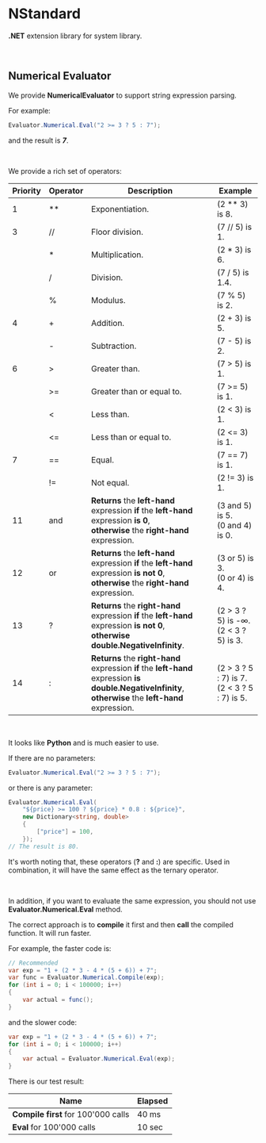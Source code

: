 # NStandard

**.NET** extension library for system library.

<br/>

## Numerical Evaluator

We provide **NumericalEvaluator** to support string expression parsing.

For example:

```csharp
Evaluator.Numerical.Eval("2 >= 3 ? 5 : 7");
```

and the result is ***7***.

<br/>

We provide a rich set of operators:

| Priority | Operator | Description                                                  | Example                                         |
| -------- | -------- | ------------------------------------------------------------ | ----------------------------------------------- |
| 1        | **       | Exponentiation.                                              | (2 ** 3) is 8.                                  |
| 3        | //       | Floor division.                                              | (7 // 5) is 1.                                  |
|          | *        | Multiplication.                                              | (2 * 3) is 6.                                   |
|          | /        | Division.                                                    | (7 / 5) is 1.4.                                 |
|          | %        | Modulus.                                                     | (7 % 5) is 2.                                   |
| 4        | +        | Addition.                                                    | (2 + 3) is 5.                                   |
|          | -        | Subtraction.                                                 | (7 - 5) is 2.                                   |
| 6        | >        | Greater than.                                                | (7 > 5) is 1.                                   |
|          | \>=      | Greater than or equal to.                                    | (7 >= 5) is 1.                                  |
|          | <        | Less than.                                                   | (2 < 3) is 1.                                   |
|          | <=       | Less than or equal to.                                       | (2 <= 3) is 1.                                  |
| 7        | ==       | Equal.                                                       | (7 == 7) is 1.                                  |
|          | !=       | Not equal.                                                   | (2 != 3) is 1.                                  |
| 11       | and      | **Returns** the **left-hand** expression **if** the **left-hand** expression **is 0**,<br/>**otherwise** the **right-hand** expression. | (3 and 5) is 5.<br/>(0 and 4) is 0.             |
| 12       | or       | **Returns** the **left-hand** expression **if** the **left-hand** expression **is not 0**,<br/>**otherwise** the **right-hand** expression. | (3 or 5) is 3.<br/>(0 or 4) is 4.               |
| 13       | ?        | **Returns** the **right-hand** expression **if** the **left-hand** expression **is not 0**,<br/>**otherwise** **double.NegativeInfinity**. | (2 > 3 ? 5) is -∞.<br/>(2 < 3 ? 5) is 3.        |
| 14       | :        | **Returns** the **right-hand** expression **if** the **left-hand** expression **is** **double.NegativeInfinity**,<br/>**otherwise** the **left-hand** expression. | (2 > 3 ? 5 : 7) is 7.<br/>(2 < 3 ? 5 : 7) is 5. |

<br/>

It looks like **Python** and is much easier to use.

If there are no parameters:

```csharp
Evaluator.Numerical.Eval("2 >= 3 ? 5 : 7");
```

or there is any parameter:

```csharp
Evaluator.Numerical.Eval(
    "${price} >= 100 ? ${price} * 0.8 : ${price}", 
 	new Dictionary<string, double>
    {
        ["price"] = 100,
    });
// The result is 80.
```

It's worth noting that, these operators (**?** and **:**) are specific. Used in combination, it will have the same effect as the ternary operator.

<br/>

In addition, if you want to evaluate the same expression, you should not use **Evaluator.Numerical.Eval** method.

The correct approach is to **compile** it first and then **call** the compiled function. It will run faster.

For example, the faster code is:

```csharp
// Recommended
var exp = "1 + (2 * 3 - 4 * (5 + 6)) + 7";
var func = Evaluator.Numerical.Compile(exp);
for (int i = 0; i < 100000; i++)
{
	var actual = func();
}
```
and the slower code:

```csharp
var exp = "1 + (2 * 3 - 4 * (5 + 6)) + 7";
for (int i = 0; i < 100000; i++)
{
    var actual = Evaluator.Numerical.Eval(exp);
}
```

There is our test result:

| Name                                | Elapsed |
| ----------------------------------- | ------- |
| **Compile first** for 100'000 calls | 40 ms   |
| **Eval** for 100'000 calls          | 10 sec  |

